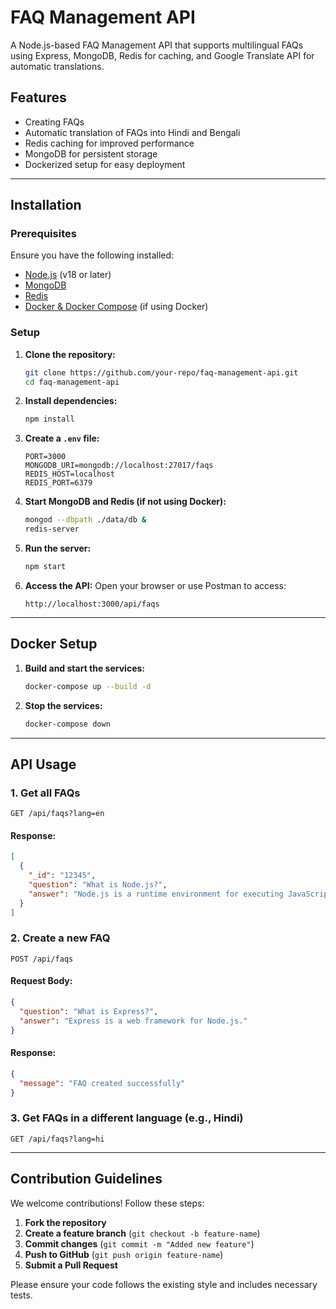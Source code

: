 # FAQ Management API

A Node.js-based FAQ Management API that supports multilingual FAQs using Express, MongoDB, Redis for caching, and Google Translate API for automatic translations.

## Features
- Creating FAQs
- Automatic translation of FAQs into Hindi and Bengali
- Redis caching for improved performance
- MongoDB for persistent storage
- Dockerized setup for easy deployment

---

## Installation

### Prerequisites
Ensure you have the following installed:
- [Node.js](https://nodejs.org/) (v18 or later)
- [MongoDB](https://www.mongodb.com/)
- [Redis](https://redis.io/)
- [Docker & Docker Compose](https://www.docker.com/) (if using Docker)

### Setup

1. **Clone the repository:**
   ```sh
   git clone https://github.com/your-repo/faq-management-api.git
   cd faq-management-api
   ```

2. **Install dependencies:**
   ```sh
   npm install
   ```

3. **Create a `.env` file:**
   ```env
   PORT=3000
   MONGODB_URI=mongodb://localhost:27017/faqs
   REDIS_HOST=localhost
   REDIS_PORT=6379
   ```

4. **Start MongoDB and Redis (if not using Docker):**
   ```sh
   mongod --dbpath ./data/db &
   redis-server
   ```

5. **Run the server:**
   ```sh
   npm start
   ```

6. **Access the API:**
   Open your browser or use Postman to access:
   ```
   http://localhost:3000/api/faqs
   ```

---

## Docker Setup

1. **Build and start the services:**
   ```sh
   docker-compose up --build -d
   ```

2. **Stop the services:**
   ```sh
   docker-compose down
   ```

---

## API Usage

### 1. Get all FAQs
```http
GET /api/faqs?lang=en
```
#### Response:
```json
[
  {
    "_id": "12345",
    "question": "What is Node.js?",
    "answer": "Node.js is a runtime environment for executing JavaScript on the server."
  }
]
```

### 2. Create a new FAQ
```http
POST /api/faqs
```
#### Request Body:
```json
{
  "question": "What is Express?",
  "answer": "Express is a web framework for Node.js."
}
```
#### Response:
```json
{
  "message": "FAQ created successfully"
}
```

### 3. Get FAQs in a different language (e.g., Hindi)
```http
GET /api/faqs?lang=hi
```

---

## Contribution Guidelines

We welcome contributions! Follow these steps:

1. **Fork the repository**
2. **Create a feature branch** (`git checkout -b feature-name`)
3. **Commit changes** (`git commit -m "Added new feature"`)
4. **Push to GitHub** (`git push origin feature-name`)
5. **Submit a Pull Request**

Please ensure your code follows the existing style and includes necessary tests.
